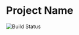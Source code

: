 # Project Name

![Build Status](https://github.com/Muzyria/CI_first_test/actions/workflows/ci.yml/badge.svg?brance=master)